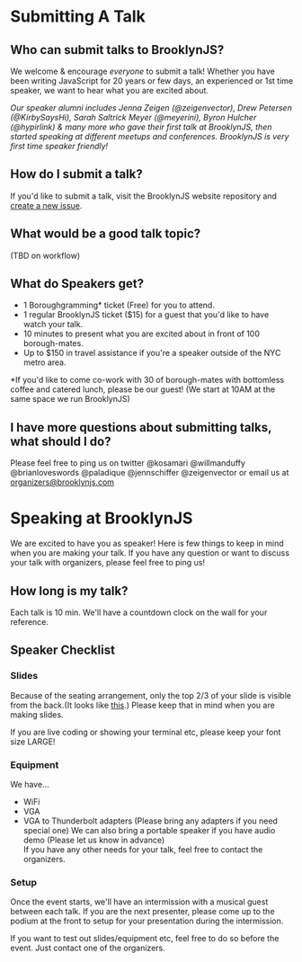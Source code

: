 # Submitting A Talk

## Who can submit talks to BrooklynJS?
We welcome & encourage _everyone_ to submit a talk!
Whether you have been writing JavaScript for 20 years or few days, an experienced or 1st time speaker, we want to hear what you are excited about.

*Our speaker alumni includes Jenna Zeigen (@zeigenvector), Drew Petersen (@KirbySaysHi), Sarah Saltrick Meyer (@meyerini), Byron Hulcher (@hypirlink) & many more who gave their first talk at BrooklynJS, then started speaking at different meetups and conferences. BrooklynJS is very first time speaker friendly!*

## How do I submit a talk?
If you'd like to submit a talk, visit the BrooklynJS website repository and [create a new issue](https://github.com/brooklynjs/brooklynjs.github.io/issues/new).

## What would be a good talk topic?
(TBD on workflow)

## What do Speakers get?
- 1 Boroughgramming* ticket (Free) for you to attend.
- 1 regular BrooklynJS ticket ($15) for a guest that you'd like to have watch your talk.
- 10 minutes to present what you are excited about in front of 100 borough-mates.
- Up to $150 in travel assistance if you're a speaker outside of the NYC metro area.

*If you'd like to come co-work with 30 of borough-mates with bottomless coffee and catered lunch, please be our guest! (We start at 10AM at the same space we run BrooklynJS)

## I have more questions about submitting talks, what should I do?
Please feel free to ping us on twitter @kosamari @willmanduffy @brianloveswords @paladique @jennschiffer @zeigenvector or email us at organizers@brooklynjs.com

# Speaking at BrooklynJS
We are excited to have you as speaker! Here is few things to keep in mind when you are making your talk. If you have any question or want to discuss your talk with organizers, please feel free to ping us!

## How long is my talk?
Each talk is 10 min. We'll have a countdown clock on the wall for your reference.

## Speaker Checklist
### Slides
Because of the seating arrangement, only the top 2/3 of your slide is visible from the back.(It looks like [this](https://twitter.com/anthonyserious/status/545765946645020672).) Please keep that in mind when you are making slides.

If you are live coding or showing your terminal etc, please keep your font size LARGE!

### Equipment
We have...
- WiFi
- VGA
- VGA to Thunderbolt adapters (Please bring any adapters if you need special one)
We can also bring a portable speaker if you have audio demo (Please let us know in advance)  
If you have any other needs for your talk, feel free to contact the organizers.

### Setup
Once the event starts, we'll have an intermission with a musical guest between each talk. If you are the next presenter, please come up to the podium at the front to setup for your presentation during the intermission.

If you want to test out slides/equipment etc, feel free to do so before the event. Just contact one of the organizers.
